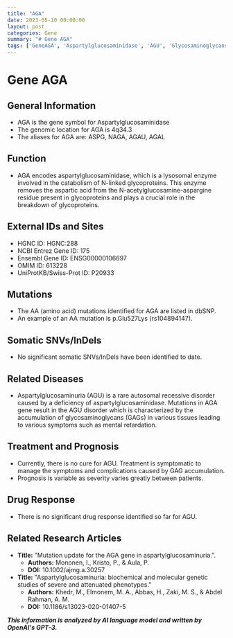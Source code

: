 ```yaml
---
title: "AGA"
date: 2023-05-10 00:00:00
layout: post
categories: Gene
summary: "# Gene AGA"
tags: ['GeneAGA', 'Aspartylglucosaminidase', 'AGU', 'Glycosaminoglycans', 'Mutation', 'Treatment', 'Prognosis', 'Research']
---
```


# Gene AGA

## General Information
- AGA is the gene symbol for Aspartylglucosaminidase
- The genomic location for AGA is 4q34.3
- The aliases for AGA are: ASPG, NAGA, AGAU, AGAL



## Function
- AGA encodes aspartylglucosaminidase, which is a lysosomal enzyme involved in the catabolism of N-linked glycoproteins. This enzyme removes the aspartic acid from the N-acetylglucosamine-aspargine residue present in glycoproteins and plays a crucial role in the breakdown of glycoproteins.



## External IDs and Sites
- HGNC ID: HGNC:288
- NCBI Entrez Gene ID: 175
- Ensembl Gene ID: ENSG00000106697
- OMIM ID: 613228
- UniProtKB/Swiss-Prot ID: P20933



## Mutations
-  The AA (amino acid) mutations identified for AGA are listed in dbSNP.
-  An example of an AA mutation is p.Glu527Lys (rs104894147).

## Somatic SNVs/InDels
- No significant somatic SNVs/InDels have been identified to date.

## Related Diseases
- Aspartylglucosaminuria (AGU) is a rare autosomal recessive disorder caused by a deficiency of aspartylglucosaminidase. Mutations in AGA gene result in the AGU disorder which is characterized by the accumulation of glycosaminoglycans (GAGs) in various tissues leading to various symptoms such as mental retardation.

## Treatment and Prognosis
- Currently, there is no cure for AGU. Treatment is symptomatic to manage the symptoms and complications caused by GAG accumulation.
- Prognosis is variable as severity varies greatly between patients.

## Drug Response
- There is no significant drug response identified so far for AGU.

## Related Research Articles
- **Title:** "Mutation update for the AGA gene in aspartylglucosaminuria.". 
  - **Authors:** Mononen, I., Kristo, P., & Aula, P. 
  - **DOI:** 10.1002/ajmg.a.30257
- **Title:** "Aspartylglucosaminuria: biochemical and molecular genetic studies of severe and attenuated phenotypes." 
  - **Authors:** Khedr, M., Elmonem, M. A., Abbas, H., Zaki, M. S., & Abdel Rahman, A. M.
  - **DOI:** 10.1186/s13023-020-01407-5

**_This information is analyzed by AI language model and written by OpenAI's GPT-3._**
